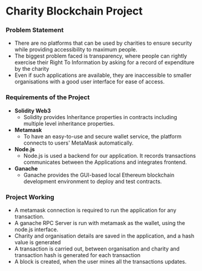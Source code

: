 # Charity Blockchain Project

### Problem Statement
- There are no platforms that can be used by charities to ensure security while providing accessibility to maximum people.
- The biggest problem faced is transparency, where people can rightly exercise their Right To Information by asking for a record of expenditure by the charity
- Even if such applications are available, they are inaccessible to smaller organisations with a good user interface for ease of access.

### Requirements of the Project
 - **Solidity Web3**
	* Solidity provides Inheritance properties in contracts including multiple level inheritance properties.
 - **Metamask**
	* To have an easy-to-use and secure wallet service, the platform connects to users' MetaMask automatically.
 - **Node.js**
	* Node.js is used a backend for our application. It records transactions communicates between the Applications and integrates frontend.
 - **Ganache**
	* Ganache provides the GUI-based local Ethereum blockchain development environment to deploy and test contracts.

### Project Working
* A metamask connection is required to run the application for any transaction.
* A ganache RPC Server is run with metamask as the wallet, using the node.js interface.
* Charity and organisation details are saved in the application, and a hash value is generated
* A transaction is carried out, between organisation and charity and transaction hash is generated for each transaction
* A block is created, when the user mines all the transactions updates.
